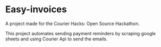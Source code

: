 # Easy-invoices

A project made for the Courier Hacks: Open Source Hackathon.


This project automates sending payment reminders by scraping google sheets and using Courier Api to send the emails. 
